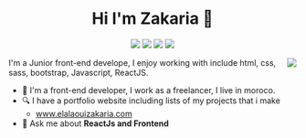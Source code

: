 <h1 align="center">Hi I'm Zakaria 👋</h1>
<p align="center">
  <p align="center">
    <a href=""><img src="https://img.shields.io/badge/twitter-%231FA1F1?style=flat&logo=twitter&logoColor=white"/></a>
    <a href=""><img src="https://img.shields.io/badge/linkedin-%230177B5?style=flat&logo=linkedin&logoColor=white"/></a>
    <a href=""><img src="https://img.shields.io/badge/youtube-%23FF0000?style=flat&logo=youtube&logoColor=white"/></a>
    <a href=""><img src="https://img.shields.io/badge/instagram-%23E4415F?style=flat&logo=instagram&logoColor=white"/></a>
  </p>
  
<img src="https://avatars.githubusercontent.com/u/77508102?s=96&v=4" align="right"/> 

I'm a Junior front-end develope, I enjoy working with include html, css, sass, bootstrap, Javascript, ReactJS.

- 🔭 I'm a front-end developer, I work as a freelancer, I live in moroco.
- 🔍 I have a portfolio website including lists of my projects that i make 
  - www.elalaouizakaria.com
- 💬 Ask me about **ReactJs and Frontend**
</p>

